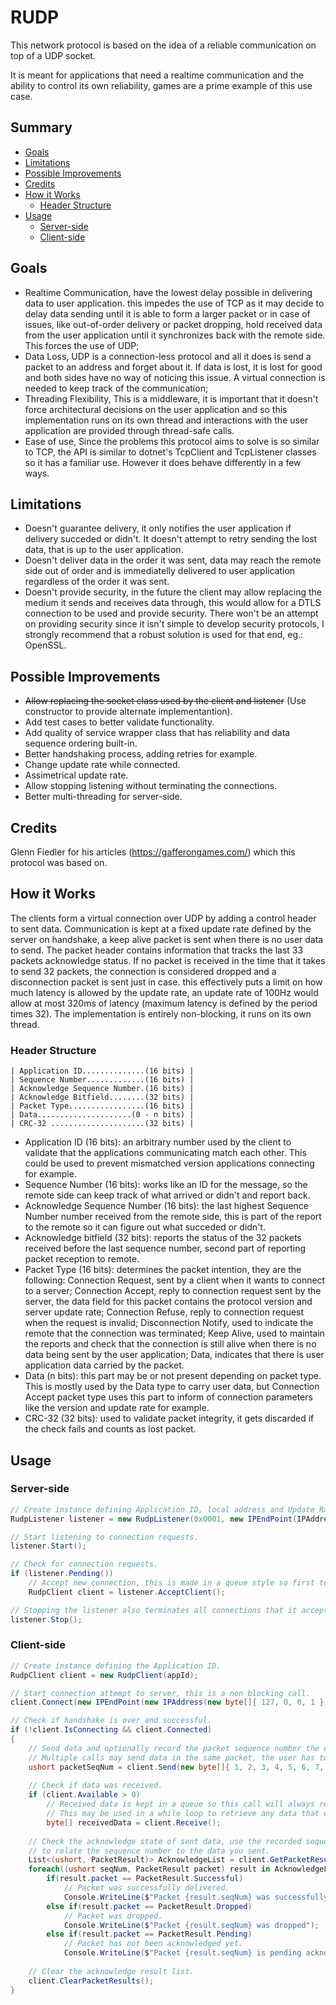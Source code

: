 # RUDP

This network protocol is based on the idea of a reliable communication on top of a UDP socket.

It is meant for applications that need a realtime communication and the ability to control its own reliability, games are a prime example of this use case.

## Summary
* [Goals](#goals)
* [Limitations](#limitations)
* [Possible Improvements](#possible-improvements)
* [Credits](#credits)
* [How it Works](#how-it-works)
  * [Header Structure](#header-structure)
* [Usage](#usage)
  * [Server-side](#server-side)
  * [Client-side](#client-side)

## Goals

* Realtime Communication, have the lowest delay possible in delivering data to user application. this impedes the use of TCP as it may decide to delay data sending until it is able to form a larger packet or in case of issues, like out-of-order delivery or packet dropping, hold received data from the user application until it synchronizes back with the remote side. This forces the use of UDP;
* Data Loss, UDP is a connection-less protocol and all it does is send a packet to an address and forget about it. If data is lost, it is lost for good and both sides have no way of noticing this issue. A virtual connection is needed to keep track of the communication;
* Threading Flexibility, This is a middleware, it is important that it doesn't force architectural decisions on the user application and so this implementation runs on its own thread and interactions with the user application are provided through thread-safe calls.
* Ease of use, Since the problems this protocol aims to solve is so similar to TCP, the API is similar to dotnet's TcpClient and TcpListener classes so it has a familiar use. However it does behave differently in a few ways.

## Limitations
* Doesn't guarantee delivery, it only notifies the user application if delivery succeded or didn't. It doesn't attempt to retry sending the lost data, that is up to the user application.
* Doesn't deliver data in the order it was sent, data may reach the remote side out of order and is immediatelly delivered to user application regardless of the order it was sent.
* Doesn't provide security, in the future the client may allow replacing the medium it sends and receives data through, this would allow for a DTLS connection to be used and provide security. There won't be an attempt on providing security since it isn't simple to develop security protocols, I strongly recommend that a robust solution is used for that end, eg.: OpenSSL.

## Possible Improvements
* ~~Allow replacing the socket class used by the client and listener~~
(Use constructor to provide alternate implementantion).
* Add test cases to better validate functionality.
* Add quality of service wrapper class that has reliability and data sequence ordering built-in.
* Better handshaking process, adding retries for example.
* Change update rate while connected.
* Assimetrical update rate.
* Allow stopping listening without terminating the connections.
* Better multi-threading for server-side.

## Credits
Glenn Fiedler for his articles (https://gafferongames.com/) which this protocol was based on.

## How it Works
The clients form a virtual connection over UDP by adding a control header to sent data.
Communication is kept at a fixed update rate defined by the server on handshake, a keep alive packet is sent when there is no user data to send.
The packet header contains information that tracks the last 33 packets acknowledge status.
If no packet is received in the time that it takes to send 32 packets, the connection is considered dropped and a disconnection packet is sent just in case. this effectively puts a limit on how much latency is allowed by the update rate, an update rate of 100Hz would allow at most 320ms of latency (maximum latency is defined by the period times 32).
The implementation is entirely non-blocking, it runs on its own thread.

### Header Structure
```
| Application ID..............(16 bits) |
| Sequence Number.............(16 bits) |
| Acknowledge Sequence Number.(16 bits) |
| Acknowledge Bitfield........(32 bits) |
| Packet Type.................(16 bits) |
| Data.....................(0 - n bits) |
| CRC-32 .....................(32 bits) |
```

* Application ID (16 bits): an arbitrary number used by the client to validate that the applications communicating match each other. This could be used to prevent mismatched version applications connecting for example.
* Sequence Number (16 bits): works like an ID for the message, so the remote side can keep track of what arrived or didn't and report back.
* Acknowledge Sequence Number (16 bits): the last highest Sequence Number number received from the remote side, this is part of the report to the remote so it can figure out what succeded or didn't.
* Acknowledge bitfield (32 bits): reports the status of the 32 packets received before the last sequence number, second part of reporting packet reception to remote.
* Packet Type (16 bits): determines the packet intention, they are the following: Connection Request, sent by a client when it wants to connect to a server; Connection Accept, reply to connection request sent by the server, the data field for this packet contains the protocol version and server update rate; Connection Refuse, reply to connection request when the request is invalid; Disconnection Notify, used to indicate the remote that the connection was terminated; Keep Alive, used to maintain the reports and check that the connection is still alive when there is no data being sent by the user application; Data, indicates that there is user application data carried by the packet.
* Data (n bits): this part may be or not present depending on packet type. This is mostly used by the Data type to carry user data, but Connection Accept packet type uses this part to inform of connection parameters like the version and update rate for example.
* CRC-32 (32 bits): used to validate packet integrity, it gets discarded if the check fails and counts as lost packet.

## Usage

### Server-side

```cs
// Create instance defining Application ID, local address and Update Rate in constructor parameters.
RudpListener listener = new RudpListener(0x0001, new IPEndPoint(IPAddress.Any, 42), 100);

// Start listening to connection requests.
listener.Start();

// Check for connection requests.
if (listener.Pending())
	// Accept new connection, this is made in a queue style so first to request is the first to be accept.
	RudpClient client = listener.AcceptClient();

// Stopping the listener also terminates all connections that it accepted.
listener.Stop();
```

### Client-side

```cs
// Create instance defining the Application ID.
RudpClient client = new RudpClient(appId);

// Start connection attempt to server, this is a non blocking call.
client.Connect(new IPEndPoint(new IPAddress(new byte[]{ 127, 0, 0, 1 }), 42));

// Check if handshake is over and successful.
if (!client.IsConnecting && client.Connected)
{
	// Send data and optionally record the packet sequence number the data will be sent in.
	// Multiple calls may send data in the same packet, the user has to separate the data in that case.
	ushort packetSeqNum = client.Send(new byte[]{ 1, 2, 3, 4, 5, 6, 7, 8 });
	
	// Check if data was received.
	if (client.Available > 0)
		// Received data is kept in a queue so this call will always retrieve the oldest data received.
		// This may be used in a while loop to retrieve any data that was received.
		byte[] receivedData = client.Receive();
	
	// Check the acknowledge state of sent data, use the recorded sequence number returned from the 'Send' call
	// to relate the sequence number to the data you sent.
	List<(ushort, PacketResult)> AcknowledgeList = client.GetPacketResults();
	foreach((ushort seqNum, PacketResult packet) result in AcknowledgeList)
		if(result.packet == PacketResult.Successful)
			// Packet was successfully delivered.
			Console.WriteLine($"Packet {result.seqNum} was successfully delivered");
		else if(result.packet == PacketResult.Dropped)
			// Packet was dropped.
			Console.WriteLine($"Packet {result.seqNum} was dropped");
		else if(result.packet == PacketResult.Pending)
			// Packet has not been acknowledged yet.
			Console.WriteLine($"Packet {result.seqNum} is pending acknowledge");
	
	// Clear the acknowledge result list.
	client.ClearPacketResults();
}
```
